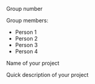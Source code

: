 Group number

Group members:
- Person 1
- Person 2
- Person 3
- Person 4

Name of your project

Quick description of your project
